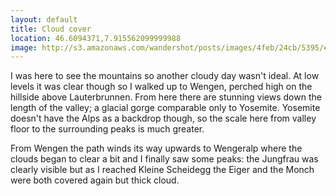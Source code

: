 ```yaml
---
layout: default
title: Cloud cover
location: 46.6094371,7.915562099999988
image: http://s3.amazonaws.com/wandershot/posts/images/4feb/24cb/5395/e000/0300/001c/original/0610.jpg?1340810443
---
```

I was here to see the mountains so another cloudy day wasn't ideal. At low levels it was clear though so I walked up to Wengen, perched high on the hillside above Lauterbrunnen. From here there are stunning views down the length of the valley; a glacial gorge comparable only to Yosemite. Yosemite doesn't have the Alps as a backdrop though, so the scale here from valley floor to the surrounding peaks is much greater.

From Wengen the path winds its way upwards to Wengeralp where the clouds began to clear a bit and I finally saw some peaks: the Jungfrau was clearly visible but as I reached Kleine Scheidegg the Eiger and the Monch were both covered again but thick cloud.